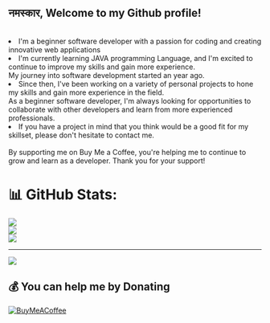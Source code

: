 
<h2>नमस्कार, Welcome to my Github profile!</h2><br>
<li>I'm a beginner software developer with a passion for coding and creating innovative web applications
<li> I'm currently learning JAVA programming Language, and I'm excited to continue to improve my skills and gain more experience.<br>My journey into software development started an year ago.
<li>Since then, I've been working on a variety of personal projects to hone my skills and gain more experience in the field.<br>As a beginner software developer, I'm always looking for opportunities to collaborate with other developers and learn from more experienced professionals.
<li>If you have a project in mind that you think would be a good fit for my skillset, please don't hesitate to contact me.<br><br>By supporting me on Buy Me a Coffee, you're helping me to continue to grow and learn as a developer. Thank you for your support!


# 📊 GitHub Stats:
![](https://github-readme-stats.vercel.app/api?username=AmanMotghare&theme=dark&hide_border=false&include_all_commits=false&count_private=false)<br/>
![](https://github-readme-streak-stats.herokuapp.com/?user=AmanMotghare&theme=dark&hide_border=false)<br/>
![](https://github-readme-stats.vercel.app/api/top-langs/?username=AmanMotghare&theme=dark&hide_border=false&include_all_commits=false&count_private=false&layout=compact)

---
[![](https://visitcount.itsvg.in/api?id=AmanMotghare&icon=0&color=0)](https://visitcount.itsvg.in)

  ## 💰 You can help me by Donating
  [![BuyMeACoffee](https://img.shields.io/badge/Buy%20Me%20a%20Coffee-ffdd00?style=for-the-badge&logo=buy-me-a-coffee&logoColor=black)](https://www.buymeacoffee.com/amanmotgha5)

  

